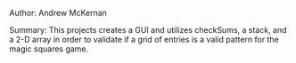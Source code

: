 Author: Andrew McKernan

Summary: This projects creates a GUI and utilizes checkSums, a stack, and a 2-D array in order to validate if a grid of entries
is a valid pattern for the magic squares game.
